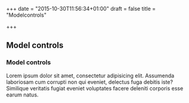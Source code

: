 +++
date = "2015-10-30T11:56:34+01:00"
draft = false
title = "Modelcontrols"

+++

Model controls
--------------


<div class="panel panel-default">
  <div class="panel-heading">
    <h3 class="panel-title">Model controls</h3>
  </div>
  <div class="panel-body">
    Lorem ipsum dolor sit amet, consectetur adipisicing elit. Assumenda laboriosam cum corrupti non qui eveniet, delectus fuga debitis iste? Similique veritatis fugiat eveniet voluptates facere deleniti corporis esse earum natus.
  </div>
</div>